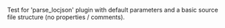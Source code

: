 Test for 'parse_locjson' plugin with default parameters
and a basic source file structure (no properties / comments).
